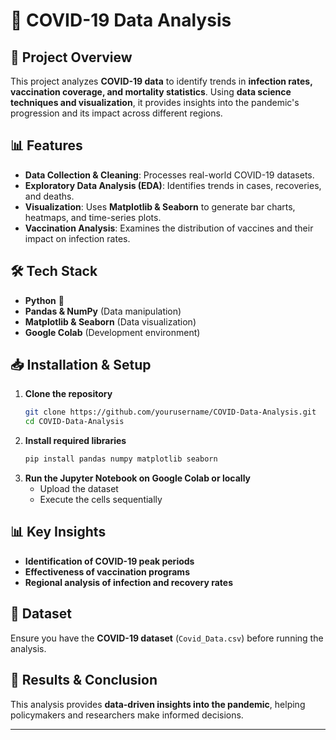 # 🦠 COVID-19 Data Analysis  

## 📌 Project Overview  
This project analyzes **COVID-19 data** to identify trends in **infection rates, vaccination coverage, and mortality statistics**. Using **data science techniques and visualization**, it provides insights into the pandemic's progression and its impact across different regions.  

## 📊 Features  
- **Data Collection & Cleaning**: Processes real-world COVID-19 datasets.  
- **Exploratory Data Analysis (EDA)**: Identifies trends in cases, recoveries, and deaths.  
- **Visualization**: Uses **Matplotlib & Seaborn** to generate bar charts, heatmaps, and time-series plots.  
- **Vaccination Analysis**: Examines the distribution of vaccines and their impact on infection rates.  

## 🛠️ Tech Stack  
- **Python** 🐍  
- **Pandas & NumPy** (Data manipulation)  
- **Matplotlib & Seaborn** (Data visualization)  
- **Google Colab** (Development environment)  

## 📥 Installation & Setup  
1. **Clone the repository**  
   ```bash
   git clone https://github.com/yourusername/COVID-Data-Analysis.git  
   cd COVID-Data-Analysis
   ```
2. **Install required libraries**  
   ```bash
   pip install pandas numpy matplotlib seaborn
   ```
3. **Run the Jupyter Notebook on Google Colab or locally**  
   - Upload the dataset  
   - Execute the cells sequentially  

## 📊 Key Insights  
- **Identification of COVID-19 peak periods**  
- **Effectiveness of vaccination programs**  
- **Regional analysis of infection and recovery rates**  

## 📎 Dataset  
Ensure you have the **COVID-19 dataset** (`Covid_Data.csv`) before running the analysis.  

## 📜 Results & Conclusion  
This analysis provides **data-driven insights into the pandemic**, helping policymakers and researchers make informed decisions.  

---

